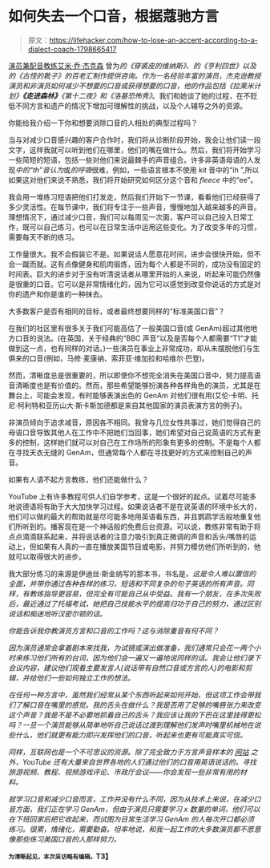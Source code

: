 # 如何失去一个口音，根据蔻驰方言

> 原文：<https://lifehacker.com/how-to-lose-an-accent-according-to-a-dialect-coach-1798665417>

[演员兼配音教练艾米·乔·杰克森](http://amyjojackson.com/amy-jackson-coaching.htm) 曾为*的《穿裘皮的维纳斯》*、*的《亨利四世》*以及*的《古怪的靴子》*的百老汇制作提供咨询。作为一名经验丰富的演员，杰克逊教授演员和非演员如何减少不想要的口音或获得想要的口音，他的作品包括*《拉莱米计划》**《走进森林》**《第十二夜》*和*《洛基恐怖秀》*。我们和她谈了她的过程，在不贬低不同方言和遗产的情况下增加可理解性的挑战，以及个人辅导之外的资源。



你能给我介绍一下你和想要消除口音的人相处的典型过程吗？

当与对减少口音感兴趣的客户合作时，我们将从诊断阶段开始，我会让他们读一段文字，这样我就可以听到他们在哪里，他们的嘴在做什么。然后，我们将开始学习一些简短的短语，包括一些对他们来说最棘手的声音组合。许多非英语母语的人发现*中的“th”音认为*或*的呼吸*很难，例如，一些语言根本不使用 *kit* 音中的“ih ”,所以如果这对他们来说不熟悉，我们将开始研究如何区分这个音和 *fleece* 中的“ee”。

我会用一堆练习短语把他们打发走，然后我们开始下一节课，看看他们已经获得了多少灵活性。在每节课中，我们将专注于一些声音，慢慢地加入越来越多的声音。理想情况下，通过减少口音，我们可以每周见一次面，客户可以自己投入日常工作，既可以自己练习，也可以在日常生活中运用这些变化。为了改变多年的习惯，需要每天不断的练习。

工作量很大。我不会假装它不是。如果说话人愿意花时间，进步会很快开始，但不会一蹴而就。这有点像健身和肌肉锻炼，因为每个人都是不同的，成功没有固定的时间表。巨大的进步对于没有听清说话者从哪里开始的人来说，听起来可能仍然像是很重的口音。它可以是非常情绪化的，因为它可以感觉到改变你说话的方式是对你的遗产和你是谁的一种抹去。

大多数客户是否有相同的目标，或者最终想要同样的“标准美国口音”？

在我们的社区里有很多关于我们可能高估了一般美国口音(或 GenAm)超过其他地方口音的说法。(在英国，关于经典的“BBC 声音”以及是否每个人都需要“T1”才能做到这一点，也有同样的对话。)一些演员在事业上非常成功，却从未摆脱他们与生俱来的口音(例如，马修·麦康纳、索菲亚·维加拉和哈维尔·巴登)。

然而，清晰度总是很重要的，所以即使你不想完全消失在美国口音中，努力提高语音清晰度也是有价值的。然而，那些希望能够扮演各种各样角色的演员，尤其是在舞台上，可能会发现，有时能够表演出色的 GenAm 对他们很有用(艾伦·卡明、托尼·柯利特和亚历山大·斯卡斯加德都是来自其他国家的演员表演方言的例子)。

非演员倾向于追求减音，原因各不相同。我曾与几位女性共事过，她们觉得自己的母语口音导致其他人在工作中不把她们当回事，她们希望对自己说英语的方式有更多的控制，这样她们就可以对自己在工作场所的形象有更多的控制。不是每个人都在寻找天衣无缝的 GenAm，但通常每个人都在寻找更好的方式来控制自己的声音。

如果有人请不起方言教练，他们还能做什么？

YouTube 上有许多教程可供人们自学参考，这是一个很好的起点。试着尽可能多地说德语将有助于大大加快学习过程。如果说话者不是在说英语的环境中长大的，他们可以做的最大的帮助就是尽可能多地用英语看东西，并且鹦鹉学舌般地重复他们所听到的。播客现在是一个神话般的免费后台资源。可以说，教练非常有助于将点点滴滴联系起来，并将说话者的注意力吸引到真正微调的声音和舌头/嘴唇的运动上，但如果有人真的一直在播放美国节目或电影，并努力模仿他们所听到的，他就可以取得很大的进步。

我大部分练习的来源是伊迪丝·斯金纳写的那本书，书名是[](https://www.amazon.com/dp/B00GQZPT90/?asc_campaign=InlineText&asc_refurl=https://lifehacker.com/how-to-lose-an-accent-according-to-a-dialect-coach-1798665417&asc_source=&tag=kinjalifehackerlink-20)*。这是令人难以置信的全面，并带你通过各种各样的练习，短语和不同复杂的句子英语的所有声音。同样，有教练指导更容易，但完全有可能自己从中受益。我有一个朋友，在多次失败后，最近通过了托福考试，她把自己技能水平的提高归功于自己的努力，通过区别说话和痴迷地听汉密尔顿的话。*

*你能告诉我你教演员方言和口音的工作吗？这与消除重音有何不同？*

*因为演员通常会拿着剧本来找我，为试镜或演出做准备，我们通常只会花一两个小时来练习他们所有的台词，因为他们会一遍又一遍地说同样的话。我会让他们录下会议内容，建议他们观看主要发言人(说话带有自然口音或方言的人)的电影和剪辑，并给他们一些如何独立工作的想法。* 

*在任何一种方言中，虽然我们经常从某个东西听起来如何开始，但这项工作会带我们了解口音在嘴里的感觉。我的舌头在做什么？我是否用了足够的嘴唇张力来改变这个声音？我是不是不必要地抓着自己的舌头？我应该让我的下巴在这里挂得更松吗？一旦一个演员能够从简单地听自己说话过渡到理解他们发声时嘴里机械地在说些什么，他们就更有能力即兴发挥他们的口音，听起来也更有可能真实可信。*

*同样，互联网也是一个不可思议的资源。除了完全致力于方言声音样本的 [网站](http://www.dialectsarchive.com/) 之外，YouTube 还有大量来自世界各地的人们通过他们的口音用英语说话的。寻找旅游视频、教程、视频游戏评论、市政厅会议——你会发现一些非常有用的材料。*

*就学习口音和减少口音而言，工作并没有什么不同，因为从技术上来说，在减少口音方面，我们正在学习 GenAm，但由于演员只需要学习 *x* 数量的单词，他们可以在下班回家后把它收起来，而试图为日常生活学习 GenAm 的人每次开口都必须练习。很累，情绪化，需要勤奋。坦率地说，和我一起工作的大多数演员都不愿意像那些练习美国口音的人那样努力。*

**<small>为清晰起见，本次采访略有编辑。</small>T3】**